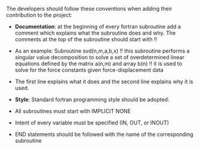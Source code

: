 The developers should follow these conventions when adding their contribution to the project:
- **Documentation**: at the beginning of every fortran subroutine add a comment which explains what the subroutine does and why. The comments at the top of the subroutine should start with !!
- As an example:
  Subroutine svd(n,m,a,b,x)
  !! this subroutine performs a singular value decomposition to solve a set of overdetermined linear equations defined by the matrix a(n,m) and array b(n)
  !! it is used to solve for the force constants given force-displacement data
  
- The first line explains what it does and the second line explains why it is used.

- **Style**: Standard fortran programming style should be adopted: 
- All subroutines must start with IMPLICIT NONE
- Intent of every variable must be specified (IN, OUT, or INOUT)
- END statements should be followed with the name of the corresponding subroutine
